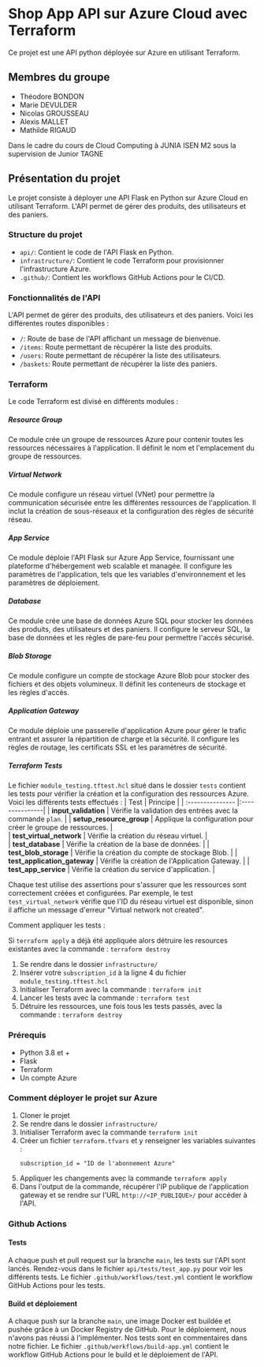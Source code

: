 # Shop App API sur Azure Cloud avec Terraform

Ce projet est une API python déployée sur Azure en utilisant Terraform.

## Membres du groupe

- Théodore BONDON
- Marie DEVULDER
- Nicolas GROUSSEAU
- Alexis MALLET
- Mathilde RIGAUD

Dans le cadre du cours de Cloud Computing à JUNIA ISEN M2 sous la supervision de Junior TAGNE

## Présentation du projet

Le projet consiste à déployer une API Flask en Python sur Azure Cloud en utilisant Terraform. L'API permet de gérer des produits, des utilisateurs et des paniers. 

### Structure du projet

- `api/`: Contient le code de l'API Flask en Python.
- `infrastructure/`: Contient le code Terraform pour provisionner l'infrastructure Azure.
- `.github/`: Contient les workflows GitHub Actions pour le CI/CD.

### Fonctionnalités de l'API

L'API permet de gérer des produits, des utilisateurs et des paniers. Voici les différentes routes disponibles :

- `/`: Route de base de l'API affichant un message de bienvenue. 
- `/items`: Route permettant de récupérer la liste des produits.
- `/users`: Route permettant de récupérer la liste des utilisateurs.
- `/baskets`: Route permettant de récupérer la liste des paniers.

### Terraform

Le code Terraform est divisé en différents modules :

##### Resource Group
Ce module crée un groupe de ressources Azure pour contenir toutes les ressources nécessaires à l'application. Il définit le nom et l'emplacement du groupe de ressources.

##### Virtual Network
Ce module configure un réseau virtuel (VNet) pour permettre la communication sécurisée entre les différentes ressources de l'application. Il inclut la création de sous-réseaux et la configuration des règles de sécurité réseau.

##### App Service
Ce module déploie l'API Flask sur Azure App Service, fournissant une plateforme d'hébergement web scalable et managée. Il configure les paramètres de l'application, tels que les variables d'environnement et les paramètres de déploiement.

##### Database
Ce module crée une base de données Azure SQL pour stocker les données des produits, des utilisateurs et des paniers. Il configure le serveur SQL, la base de données et les règles de pare-feu pour permettre l'accès sécurisé.

##### Blob Storage
Ce module configure un compte de stockage Azure Blob pour stocker des fichiers et des objets volumineux. Il définit les conteneurs de stockage et les règles d'accès.

##### Application Gateway
Ce module déploie une passerelle d'application Azure pour gérer le trafic entrant et assurer la répartition de charge et la sécurité. Il configure les règles de routage, les certificats SSL et les paramètres de sécurité.

##### Terraform Tests

Le fichier `module_testing.tftest.hcl` situé dans le dossier `tests` contient les tests pour vérifier la création et la configuration des ressources Azure. Voici les différents tests effectués :
| Test  | Principe          | 
| :--------------- |:---------------| 
| **input_validation**          |   Vérifie la validation des entrées avec la commande `plan`.          |
| **setup_resource_group**      |   Applique la configuration pour créer le groupe de ressources.       |  
| **test_virtual_network**      |   Vérifie la création du réseau virtuel.                              |  
| **test_database**            |   Vérifie la création de la base de données.                          |
| **test_blob_storage**         |      Vérifie la création du compte de stockage Blob.                  |
| **test_application_gateway**  | Vérifie la création de l'Application Gateway.                         |
| **test_app_service**          |   Vérifie la création du service d'application.                       |

Chaque test utilise des assertions pour s'assurer que les ressources sont correctement créées et configurées. Par exemple, le test `test_virtual_network` vérifie que l'ID du réseau virtuel est disponible, sinon il affiche un message d'erreur "Virtual network not created".




Comment appliquer les tests :

Si ```terraform apply``` a déjà été appliquée alors détruire les resources existantes avec la commande :
```terraform destroy```
1. Se rendre dans le dossier 
```infrastructure/```
2. Insérer votre ```subscription_id``` à la ligne 4 du fichier ```module_testing.tftest.hcl```
3. Initialiser Terraform avec la commande :
```terraform init```
4. Lancer les tests avec la commande :
```terraform test```
5. Détruire les ressources, une fois tous les tests passés, avec la commande :
```terraform destroy```



### Prérequis
- Python 3.8 et +
- Flask
- Terraform 
- Un compte Azure

### Comment déployer le projet sur Azure

1. Cloner le projet
2. Se rendre dans le dossier `infrastructure/`
3. Initialiser Terraform avec la commande `terraform init`
4. Créer un fichier `terraform.tfvars` et y renseigner les variables suivantes :
    ```
    subscription_id = "ID de l'abonnement Azure"
    ```
5. Appliquer les changements avec la commande `terraform apply`
6. Dans l'output de la commande, récupérer l'IP publique de l'application gateway et se rendre sur l'URL `http://<IP_PUBLIQUE>/` pour accéder à l'API.

### Github Actions

#### Tests

A chaque push et pull request sur la branche `main`, les tests sur l'API sont lancés.
Rendez-vous dans le fichier `api/tests/test_app.py` pour voir les différents tests.
Le fichier `.github/workflows/test.yml` contient le workflow GitHub Actions pour les tests.

#### Build et déploiement

A chaque push sur la branche `main`, une image Docker est buildée et pushée grâce à un Docker Registry de GitHub. 
Pour le déploiement, nous n'avons pas réussi à l'implémenter. Nos tests sont en commentaires dans notre fichier.
Le fichier `.github/workflows/build-app.yml` contient le workflow GitHub Actions pour le build et le déploiement de l'API.

